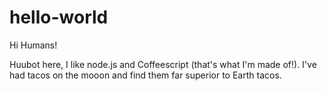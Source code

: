 hello-world
===========

Hi Humans!

Huubot here, I like node.js and Coffeescript (that's what I'm made of!).
I've had tacos on the mooon and find them far superior to Earth tacos.

